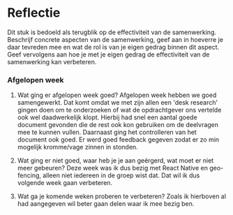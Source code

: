 Reflectie
==========

Dit stuk is bedoeld als terugblik op de effectiviteit van de samenwerking.
Beschrijf concrete aspecten van de samenwerking, geef aan in hoeverre je daar tevreden mee en wat de rol is
 van je eigen gedrag binnen dit aspect. Geef vervolgens aan hoe je met je eigen gedrag de effectiviteit van 
 de samenwerking kan verbeteren.

### Afgelopen week
1.  Wat ging er afgelopen week goed?
Afgelopen week hebben we goed samengewerkt. Dat komt omdat we met zijn allen een 'desk research' gingen doen om te onderzoeken of wat de opdrachtgever ons vertelde ook wel daadwerkelijk klopt. Hierbij had snel een aantal goede document gevonden die de rest ook kon gebruiken om de deelvragen mee te kunnen vullen. Daarnaast ging het controlleren van het document ook goed. Er werd goed feedback gegeven zodat er zo min mogelijk kromme/vage zinnen in stonden.

2. Wat ging er niet goed, waar heb je je aan geërgerd, wat moet er niet meer gebeuren?
Deze week was ik dus bezig met React Native en geo-fencing, alleen niet iedereen in de groep wist dat. Dat wil ik dus volgende week gaan verbeteren.

3. Wat ga je komende weken proberen te verbeteren?
Zoals ik hierboven al had aangegeven wil beter gaan delen waar ik mee bezig ben.
